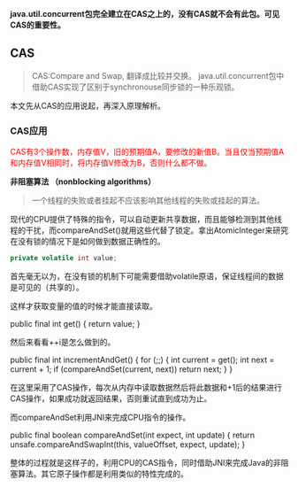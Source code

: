 
**java.util.concurrent包完全建立在CAS之上的，没有CAS就不会有此包。可见CAS的重要性。**

## CAS
>CAS:Compare and Swap, 翻译成比较并交换。
java.util.concurrent包中借助CAS实现了区别于synchronouse同步锁的一种乐观锁。

本文先从CAS的应用说起，再深入原理解析。

### CAS应用
<font color="red">CAS有3个操作数，内存值V，旧的预期值A，要修改的新值B。当且仅当预期值A和内存值V相同时，将内存值V修改为B，否则什么都不做。</font>

**非阻塞算法 （nonblocking algorithms）**
>一个线程的失败或者挂起不应该影响其他线程的失败或挂起的算法。

现代的CPU提供了特殊的指令，可以自动更新共享数据，而且能够检测到其他线程的干扰，而compareAndSet()就用这些代替了锁定。拿出AtomicInteger来研究在没有锁的情况下是如何做到数据正确性的。
```java
private volatile int value;
```

首先毫无以为，在没有锁的机制下可能需要借助volatile原语，保证线程间的数据是可见的（共享的）。

这样才获取变量的值的时候才能直接读取。

public final int get() {
        return value;
    }

然后来看看++i是怎么做到的。

public final int incrementAndGet() {
    for (;;) {
        int current = get();
        int next = current + 1;
        if (compareAndSet(current, next))
            return next;
    }
}

在这里采用了CAS操作，每次从内存中读取数据然后将此数据和+1后的结果进行CAS操作，如果成功就返回结果，否则重试直到成功为止。

而compareAndSet利用JNI来完成CPU指令的操作。

public final boolean compareAndSet(int expect, int update) {
    return unsafe.compareAndSwapInt(this, valueOffset, expect, update);
    }

整体的过程就是这样子的，利用CPU的CAS指令，同时借助JNI来完成Java的非阻塞算法。其它原子操作都是利用类似的特性完成的。
